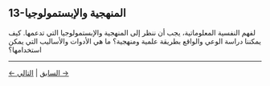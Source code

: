 ## 13-المنهجية والإبستمولوجيا

لفهم النفسية المعلوماتية، يجب أن ننظر إلى المنهجية والإبستمولوجيا التي تدعمها. كيف يمكننا دراسة الوعي والواقع بطريقة علمية ومنهجية؟ ما هي الأدوات والأساليب التي يمكن استخدامها؟

---
<div class="navigation-links">
<a href="../12_الانتقادات_والحجج_المضادة/" class="nav-link prev-link">← السابق</a> | <a href="../14_تأملات_أخلاقية_معمقة/" class="nav-link next-link">التالي →</a>
</div>
